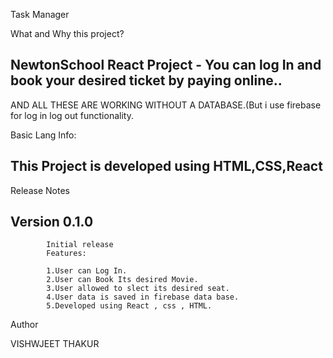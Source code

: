 Task Manager




What and Why this project?

NewtonSchool React Project - You can log In and book your desired ticket by paying online..
-----------------------------------------------------------------------------------------------------------------------
AND ALL THESE ARE WORKING WITHOUT A DATABASE.(But i use firebase for log in log out functionality.

Basic Lang Info:

This Project is developed using HTML,CSS,React
---------------------------------------------
Release Notes

Version 0.1.0
----------------------------------------------
            Initial release
            Features:

            1.User can Log In.
            2.User can Book Its desired Movie.
            3.User allowed to slect its desired seat.
            4.User data is saved in firebase data base.
            5.Developed using React , css , HTML.
            
 Author

VISHWJEET THAKUR
